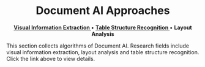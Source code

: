 <h1 align="center"> Document AI Approaches </h1>

<p align="center">
   <strong><a href="./approaches_vie.md">Visual Information Extraction </a></strong> •
   <strong><a href="./approaches_tsr.md">Table Structure Recognition </a></strong> •
   <strong>Layout Analysis </a></strong>
</p>

This section collects algorithms of Document AI. Research fields include visual information extraction, layout analysis and table structure recognition. Click the link above to view details.
